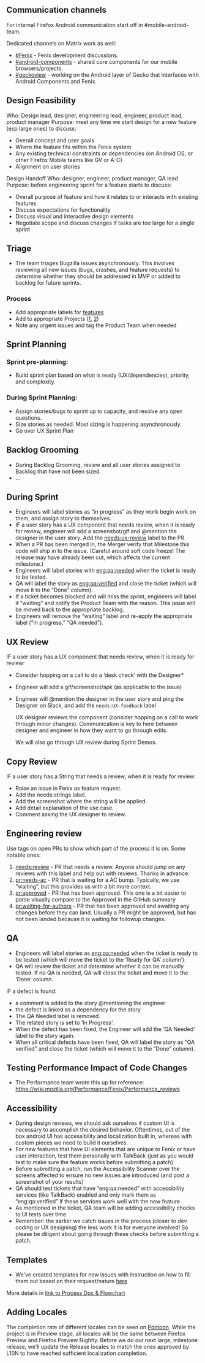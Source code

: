 
## Communication channels
For internal Firefox Android communication start off in #mobile-android-team.

Dedicated channels on Matrix work as well:
* [#Fenix](https://matrix.to/#/#fenix:mozilla.org) - Fenix development discussions.
* [#android-components](https://matrix.to/#/#android-components:mozilla.org) - shared core components for our mobile browsers/projects.
* [#geckoview](https://matrix.to/#/#geckoview:mozilla.org) - working on the Android layer of Gecko that interfaces with Android Components and Fenix.

## Design Feasibility
Who: Design lead, designer, engineering lead, engineer, product lead, product manager
Purpose: meet any time we start design for a new feature (esp large ones) to discuss:
* Overall concept and user goals
* Where the feature fits within the Fenix system
* Any existing technical constraints or dependencies (on Android OS, or other Firefox Mobile teams like GV or A-C)
* Alignment on user stories

Design Handoff
Who: designer, engineer, product manager, QA lead
Purpose: before engineering sprint for a feature starts to discuss:
* Overall purpose of feature and how it relates to or interacts with existing features
* Discuss expectations for functionality
* Discuss visual and interactive design elements
* Negotiate scope and discuss changes if tasks are too large for a single sprint

## Triage
* The team triages Bugzilla issues asynchronously. This involves reviewing all new issues (bugs, crashes, and feature requests) to determine whether they should be addressed in MVP or added to backlog for future sprints.

### Process
* Add appropriate labels for [features](https://github.com/mozilla-mobile/fenix/labels?q=Feature)
* Add to appropriate Projects ([1](https://github.com/orgs/mozilla-mobile/projects), [2](https://github.com/mozilla-mobile/fenix/projects))
* Note any urgent issues and tag the Product Team when needed

## Sprint Planning
### Sprint pre-planning:
* Build sprint plan based on what is ready (UX/dependencies), priority, and complexity.

### During Sprint Planning:
* Assign stories/bugs to sprint up to capacity, and resolve any open questions.
* Size stories as needed. Most sizing is happening asynchronously.
* Go over UX Sprint Plan

## Backlog Grooming
* During Backlog Grooming, review and all user stories assigned to Backlog that have not been sized.
* ...

## During Sprint
* Engineers will label stories as “in progress” as they work begin work on them, and assign story to themselves.
* IF a user story has a UX component that needs review, when it is ready for review, engineer will add a screenshot/gif and @mention the designer in the user story. Add the [needs:ux-review](https://github.com/mozilla-mobile/fenix/labels/needs%3AUX-review) label to the PR.
* When a PR has been merged in, the Merger verify that Milestone this code will ship in to the issue. (Careful around soft code freeze! The release may have already been cut, which affects the current milestone.)
* Engineers will label stories with [eng:qa:needed](https://github.com/mozilla-mobile/fenix/labels/eng%3Aqa%3Aneeded) when the ticket is ready to be tested.
* QA will label the story as [eng:qa:verified](https://github.com/mozilla-mobile/fenix/labels/eng%3Aqa%3Averified) and close the ticket (which will move it to the “Done” column).
* If a ticket becomes blocked and will miss the sprint, engineers will label it “waiting” and notify the Product Team with the reason. This issue will be moved back to the appropriate backlog.
* Engineers will remove the “waiting” label and re-apply the appropriate label (“in progress,” “QA needed”).

## UX Review
IF a user story has a UX component that needs review, when it is ready for review:
* Consider hopping on a call to do a ‘desk check’ with the Designer*
* Engineer will add a gif/screenshot/apk (as applicable to the issue)
* Engineer will @mention the designer in the user story and ping the Designer on Slack, and add the `needs:UX-feedback` label

    UX designer reviews the component (consider hopping on a call to work through minor changes). Communication is key to here between designer and engineer in how they want to go through edits.

    We will also go through UX review during Sprint Demos.

## Copy Review
IF a user story has a String that needs a review, when it is ready for review:
* Raise an issue in Fenix as feature request.
* Add the needs:strings label.
* Add the screenshot where the string will be applied.
* Add detail explanation of the use case.
* Comment asking the UX designer to review.

## Engineering review
Use tags on open PRs to show which part of the process it is on. Some notable ones:
1. [needs:review](https://github.com/mozilla-mobile/fenix/labels/needs%3Areview) - PR that needs a review. Anyone should jump on any reviews with this label and help out with reviews. Thanks in advance.
2. [pr:needs-ac](https://github.com/mozilla-mobile/fenix/labels/needs%3Aac) - PR that is waiting for a AC bump. Typically, we use “waiting”, but this provides us with a bit more context.
3. [pr:approved](https://github.com/mozilla-mobile/fenix/labels/pr%3Aapproved) - PR that has been approved. This one is a bit easier to parse visually compare to the Approved in the GitHub summary
4. [pr:waiting-for-authors](https://github.com/mozilla-mobile/fenix/labels/pr%3Awaiting-for-authors) - PR that has been approved and awaiting any changes before they can land. Usually a PR might be approved, but has not been landed because it is waiting for followup changes.

## QA
* Engineers will label stories as [eng:qa:needed](https://github.com/mozilla-mobile/fenix/labels/eng%3Aqa%3Aneeded) when the ticket is ready to be tested (which will move the ticket to the ‘Ready for QA’ column’).
* QA will review the ticket and determine whether it can be manually tested. If no QA is needed, QA will close the ticket and move it to the ‘Done’ column.

IF a defect is found:
* a comment is added to the story @mentioning the engineer
* the defect is linked as a dependency for the story
* The QA Needed label is removed.
* The related story is set to ‘In Progress’.
* When the defect has been fixed, the Engineer will add the ‘QA Needed’ label to the story again.
* When all critical defects have been fixed, QA will label the story as “QA verified” and close the ticket (which will move it to the “Done” column).

## Testing Performance Impact of Code Changes
- The Performance team wrote this up for reference: https://wiki.mozilla.org/Performance/Fenix/Performance_reviews


## Accessibility
* During design reviews, we should ask ourselves if custom UI is necessary to accomplish the desired behavior. Oftentimes, out of the box android UI has accessibility and localization built in, whereas with custom pieces we need to build it ourselves.
* For new features that have UI elements that are unique to Fenix or have user interaction, test them personally with TalkBack (just as you would test to make sure the feature works before submitting a patch)
* Before submitting a patch, run the Accessibility Scanner over the screens affected to ensure no new issues are introduced (and post a screenshot of your results)
* QA should test tickets that have “eng:qa:needed” with accessibility services (like TalkBack) enabled and only mark them as “eng:qa:verified” if these services work well with the new feature
* As mentioned in the ticket, QA team will be adding accessibility checks to UI tests over time
* Remember: the earlier we catch issues in the process (closer to dev coding or UX designing) the less work it is for everyone involved! So please be diligent about going through these checks before submitting a patch.

## Templates
- We've created templates for new issues with instruction on how to fill them out based on their request/nature [here](https://github.com/mozilla-mobile/fenix/issues/new/choose)

More details in [link to Process Doc & Flowchart](https://docs.google.com/document/d/1w_6G4uCfQjyBh0ilQZKz3G-0IvBhzExlg80kaJrBA3c/)


## Adding Locales
The completion rate of different locales can be seen on [Pontoon](https://pontoon.mozilla.org/projects/android-l10n/).
While the project is in Preview stage, all locales will be the same between Firefox Preview and Firefox Preview Nightly.
Before we do our next large, milestone release, we'll update the Release locales to match the ones approved by L10N to have reached sufficient localization completion.
